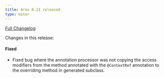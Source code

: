 ```yaml
---
title: Arez 0.21 released
type: minor
---
```


[Full Changelog](https://github.com/arez/arez/compare/v0.20...v0.21)

Changes in this release:

#### Fixed
* Fixed bug where the annotation processor was not copying the access modifiers from the method annotated with the
  `@ContextRef` annotation to the overriding method in generated subclass.
